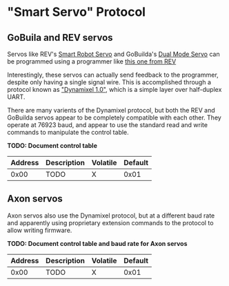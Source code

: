 # "Smart Servo" Protocol
## GoBuila and REV servos
Servos like REV's [Smart Robot Servo](https://www.revrobotics.com/rev-41-1097/) and GoBuilda's [Dual Mode Servo](https://www.gobilda.com/2000-series-dual-mode-servo-25-2-torque/) can be programmed using a programmer like [this one from REV](https://www.revrobotics.com/rev-31-1108/)

Interestingly, these servos can actually send feedback to the programmer, despite only having a single signal wire. This is accomplished through a protocol known as ["Dynamixel 1.0"](https://emanual.robotis.com/docs/en/dxl/protocol1/), which is a simple layer over half-duplex UART.

There are many varients of the Dynamixel protocol, but both the REV and GoBuilda servos appear to be completely compatible with each other. 
They operate at 76923 baud, and appear to use the standard read and write commands to manipulate the control table.

**TODO: Document control table**

| Address | Description | Volatile | Default |
|---------|-------------|----------|---------|
| 0x00    | TODO        | X        | 0x01    |

## Axon servos
Axon servos also use the Dynamixel protocol, but at a different baud rate and apparently using proprietary extension commands to the protocol to allow writing firmware.

**TODO: Document control table and baud rate for Axon servos**

| Address | Description | Volatile | Default |
|---------|-------------|----------|---------|
| 0x00    | TODO        | X        | 0x01    |
